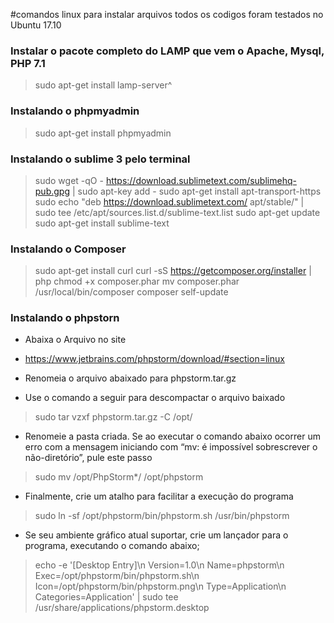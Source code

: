 #comandos linux para instalar arquivos todos os codigos foram testados no Ubuntu 17.10


### Instalar o pacote completo do LAMP que vem o Apache, Mysql, PHP 7.1 
> sudo apt-get install lamp-server^


### Instalando o phpmyadmin
> sudo apt-get install phpmyadmin 


### Instalando o sublime 3 pelo terminal
> sudo wget -qO - https://download.sublimetext.com/sublimehq-pub.gpg | sudo apt-key add -
> sudo apt-get install apt-transport-https
> sudo echo "deb https://download.sublimetext.com/ apt/stable/" | sudo tee /etc/apt/sources.list.d/sublime-text.list
> sudo apt-get update
> sudo apt-get install sublime-text


### Instalando o Composer 
> sudo apt-get install curl
> curl -sS https://getcomposer.org/installer | php
> chmod +x composer.phar
> mv composer.phar /usr/local/bin/composer
> composer self-update

### Instalando o phpstorn

- Abaixa o Arquivo no site

- https://www.jetbrains.com/phpstorm/download/#section=linux

- Renomeia o arquivo abaixado para phpstorm.tar.gz

- Use o comando a seguir para descompactar o arquivo baixado

> sudo tar vzxf phpstorm.tar.gz -C /opt/

 - Renomeie a pasta criada. Se ao executar o comando abaixo ocorrer um erro com a mensagem iniciando com “mv: é impossível sobrescrever o não-diretório”, pule este passo

> sudo mv /opt/PhpStorm*/ /opt/phpstorm

- Finalmente, crie um atalho para facilitar a execução do programa

> sudo ln -sf /opt/phpstorm/bin/phpstorm.sh /usr/bin/phpstorm

- Se seu ambiente gráfico atual suportar, crie um lançador para o programa, executando o comando abaixo;

> echo -e '[Desktop Entry]\n Version=1.0\n Name=phpstorm\n Exec=/opt/phpstorm/bin/phpstorm.sh\n Icon=/opt/phpstorm/bin/phpstorm.png\n Type=Application\n Categories=Application' | sudo tee /usr/share/applications/phpstorm.desktop

